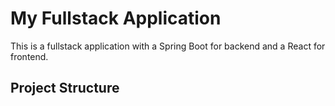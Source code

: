 # My Fullstack Application

This is a fullstack application with a Spring Boot for backend and a React for frontend.

## Project Structure

